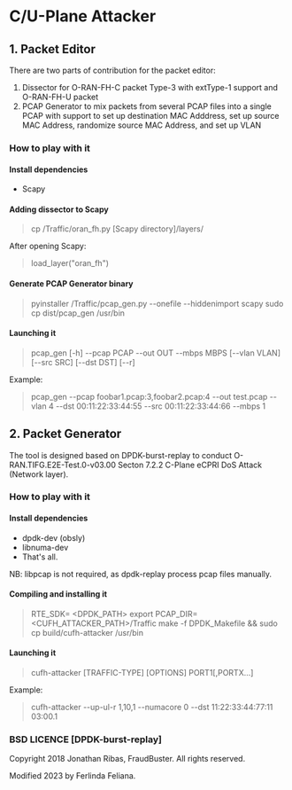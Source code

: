# C/U-Plane Attacker

## 1. Packet Editor
There are two parts of contribution for the packet editor:
1. Dissector for O-RAN-FH-C packet Type-3 with extType-1 support and O-RAN-FH-U packet
2. PCAP Generator to mix packets from several PCAP files into a single PCAP with support to set up destination MAC Adddress, set up source MAC Address, randomize source MAC Address, and set up VLAN

### How to play with it

#### Install dependencies

* Scapy

#### Adding dissector to Scapy

> cp /Traffic/oran_fh.py [Scapy directory]/layers/

After opening Scapy:
> load_layer("oran_fh")

#### Generate PCAP Generator binary 

> pyinstaller /Traffic/pcap_gen.py --onefile --hiddenimport scapy
> sudo cp dist/pcap_gen /usr/bin

#### Launching it

> pcap_gen [-h] --pcap PCAP --out OUT --mbps MBPS [--vlan VLAN] [--src SRC] [--dst DST] [--r]

Example: 
> pcap_gen --pcap foobar1.pcap:3,foobar2.pcap:4 --out test.pcap --vlan 4 --dst 00:11:22:33:44:55 --src 00:11:22:33:44:66 --mbps 1

## 2. Packet Generator 

The tool is designed based on DPDK-burst-replay to conduct O-RAN.TIFG.E2E-Test.0-v03.00 Secton 7.2.2 C-Plane eCPRI DoS Attack (Network layer).

### How to play with it

#### Install dependencies

* dpdk-dev (obsly)
* libnuma-dev
* That's all.

NB: libpcap is not required, as dpdk-replay process pcap files manually.

#### Compiling and installing it

> RTE_SDK= <DPDK_PATH>
> export PCAP_DIR=<CUFH_ATTACKER_PATH>/Traffic
> make -f DPDK_Makefile && sudo cp build/cufh-attacker /usr/bin

#### Launching it

> cufh-attacker [TRAFFIC-TYPE] [OPTIONS] PORT1[,PORTX...]

Example:
> cufh-attacker --up-ul-r 1,10,1 --numacore 0 --dst 11:22:33:44:77:11 03:00.1


### BSD LICENCE [DPDK-burst-replay]

Copyright 2018 Jonathan Ribas, FraudBuster. All rights reserved.

Modified 2023 by Ferlinda Feliana.
